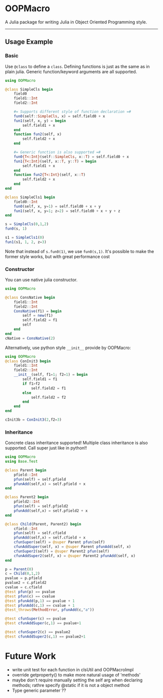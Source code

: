 # OOPMacro

A Julia package for writing Julia in Object Oriented Programming style.

-------

## Usage Example

### Basic
Use `@class` to define a `class`. Defining functions is just as the same as in plain julia. Generic function/keyword arguments are all supported.
```julia
using OOPMacro

@class SimpleCls begin
    field0
    field1::Int
    field2::Int

    #= Supports different style of function declaration =#
    fun0(self::SimpleCls, x) = self.field0 + x
    fun1(self, x, y) = begin
        self.field1 + x
    end
    function fun2(self, x)
        self.field2 + x
    end

    #= Generic function is also supported =#
    fun0{T<:Int}(self::SimpleCls, x::T) = self.field0 + x
    fun1{T<:Int}(self, x::T, y::T) = begin
        self.field1 + x
    end
    function fun2{T<:Int}(self, x::T)
        self.field2 + x
    end
end

@class SimpleCls1 begin
    field0::Int
    fun0(self, x, y=1) = self.field0 + x + y
    fun1(self, x, y=1; z=2) = self.field0 + x + y + z
end

s = SimpleCls(0,1,2)
fun0(s, 1)

s1 = SimpleCls1(0)
fun1(s1, 1, 2, z=3)

```
Note that instead of `s.fun0(1)`, we use `fun0(s,1)`.
It's possible to make the former style works, but with great performance cost


### Constructor
You can use native julia constructor.
```julia
using OOPMacro

@class ConsNative begin
    field1::Int
    field2::Int
    ConsNative(f1) = begin
        self = new(f1)
        self.field2 = f1
        self
    end
end
cNative = ConsNative(2)
```
Alternatively, use python style `__init__` provide by OOPMacro:
```julia
using OOPMacro
@class ConInit3 begin
    field1::Int
    field2::Int
    __init__(self, f1=1; f2=1) = begin
        self.field1 = f1
        if f1>f2
            self.field2 = f1
        else
            self.field2 = f2
        end
    end
end

cInit3b = ConInit3(2,f2=3)
```

### Inheritance
Concrete class inheritance supported! Multiple class inheritance is also supported. Call super just like in python!!
```julia
using OOPMacro
using Base.Test

@class Parent begin
    pfield::Int
    pfun(self) = self.pfield
    pfunAdd(self,x) = self.pfield + x
end

@class Parent2 begin
    pfield2::Int
    pfun(self) = self.pfield2
    pfunAdd(self,x) = self.pfield2 + x
end

@class Child(Parent, Parent2) begin
    cfield::Int
    pfun(self) = self.cfield
    pfunAdd(self,x) = self.cfield + x
    cfunSuper(self) = @super Parent pfun(self)
    cfunAddSuper(self, x) = @super Parent pfunAdd(self, x)
    cfunSuper2(self) = @super Parent2 pfun(self)
    cfunAddSuper2(self, x) = @super Parent2 pfunAdd(self, x)
end

p = Parent(0)
c = Child(0,1,2)
pvalue = p.pfield
pvalue2 = c.pfield2
cvalue = c.cfield
@test pfun(p) == pvalue
@test pfun(c) == cvalue
@test pfunAdd(p,1) == pvalue + 1
@test pfunAdd(c,1) == cvalue + 1
@test_throws(MethodError, pfunAdd(c,"a"))

@test cfunSuper(c) == pvalue
@test cfunAddSuper(c,1) == pvalue+1

@test cfunSuper2(c) == pvalue2
@test cfunAddSuper2(c,1) == pvalue2+1
```


# Future Work
- write unit test for each function in clsUtil and OOPMacroImpl
- override getproperty() to make more natural usage of
 'methods'
- maybe don't require manually setting the self arg when declaring methods; rathre specify @static if it is not a object method
- Type generic parameter ??
